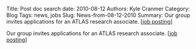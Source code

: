 Title: Post doc search
date: 2010-08-12
Authors: Kyle Cranmer
Category: Blog
Tags: news, jobs
Slug: News-from-08-12-2010
Summary:  Our group invites applications for an ATLAS research associate. [<a href="postdoc_ad.html">job posting</a>]



 Our group invites applications for an ATLAS research associate. [<a href="postdoc_ad.html">job posting</a>]

